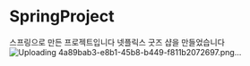# SpringProject

스프링으로 만든 프로젝트입니다 넷플릭스 굿즈 샵을 만들었습니다 
![Uploading 4a89bab3-e8b1-45b8-b449-f811b2072697.png…]()
